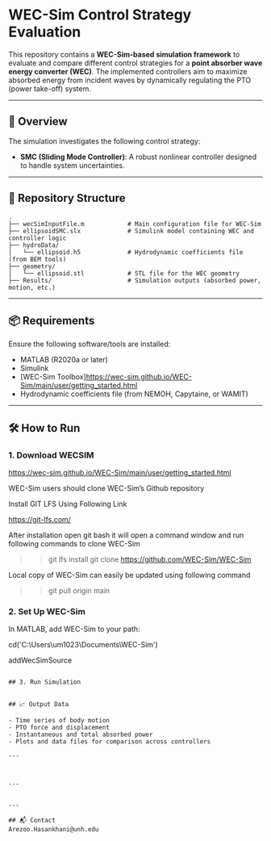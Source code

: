 # WEC-Sim Control Strategy Evaluation

This repository contains a **WEC-Sim-based simulation framework** to evaluate and compare different control strategies for a **point absorber wave energy converter (WEC)**. The implemented controllers aim to maximize absorbed energy from incident waves by dynamically regulating the PTO (power take-off) system.

---

## 🚀 Overview

The simulation investigates the following control strategy:

- **SMC (Sliding Mode Controller)**: A robust nonlinear controller designed to handle system uncertainties.


---

## 📁 Repository Structure

```
.
├── wecSimInputFile.m            # Main configuration file for WEC-Sim
├── ellipsoidSMC.slx             # Simulink model containing WEC and controller logic
├── hydroData/
│   └── ellipsoid.h5             # Hydrodynamic coefficients file (from BEM tools)
├── geometry/
│   └── ellipsoid.stl            # STL file for the WEC geometry
├── Results/                     # Simulation outputs (absorbed power, motion, etc.)
```

---

## 📦 Requirements

Ensure the following software/tools are installed:

- MATLAB (R2020a or later)
- Simulink
- [WEC-Sim Toolbox]https://wec-sim.github.io/WEC-Sim/main/user/getting_started.html
- Hydrodynamic coefficients file (from NEMOH, Capytaine, or WAMIT)

---

## 🛠️ How to Run

### 1. Download WECSIM
https://wec-sim.github.io/WEC-Sim/main/user/getting_started.html

 WEC-Sim users should clone WEC-Sim’s Github repository​

Install GIT LFS Using Following Link​

https://git-lfs.com/​

After installation open git bash it will open a command window and run following commands to clone WEC-Sim​

>> git lfs install​
>> git clone https://github.com/WEC-Sim/WEC-Sim​

Local copy of WEC-Sim can easily be updated using following command​

>> git pull origin main

### 2. Set Up WEC-Sim

In MATLAB, add WEC-Sim to your path:

cd('C:\Users\um1023\Documents\WEC-Sim')

addWecSimSource
```

## 3. Run Simulation


## 📈 Output Data

- Time series of body motion
- PTO force and displacement
- Instantaneous and total absorbed power
- Plots and data files for comparison across controllers

---



---


---

## 📬 Contact
Arezoo.Hasankhani@unh.edu
